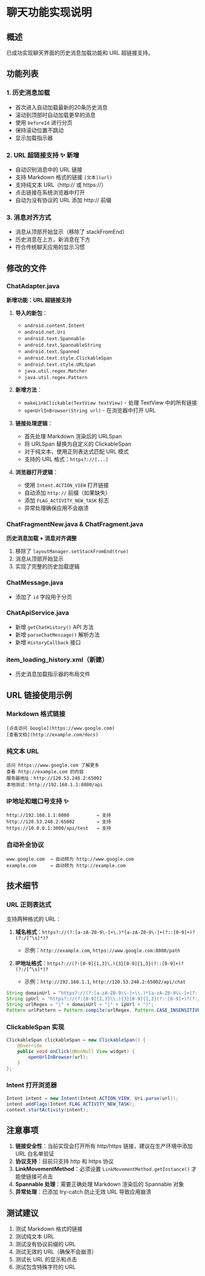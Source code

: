 # 聊天功能实现说明

## 概述
已成功实现聊天界面的历史消息加载功能和 URL 超链接支持。

## 功能列表

### 1. 历史消息加载
- 首次进入自动加载最新的20条历史消息
- 滚动到顶部时自动加载更早的消息
- 使用 `beforeId` 进行分页
- 保持滚动位置不跳动
- 显示加载指示器

### 2. URL 超链接支持 ✨ 新增
- 自动识别消息中的 URL 链接
- 支持 Markdown 格式的链接 `[文本](url)`
- 支持纯文本 URL（http:// 或 https://）
- 点击链接在系统浏览器中打开
- 自动为没有协议的 URL 添加 http:// 前缀

### 3. 消息对齐方式
- 消息从顶部开始显示（移除了 stackFromEnd）
- 历史消息在上方，新消息在下方
- 符合传统聊天应用的显示习惯

## 修改的文件

### ChatAdapter.java
**新增功能：URL 超链接支持**

1. **导入的新包**：
   - `android.content.Intent`
   - `android.net.Uri`
   - `android.text.Spannable`
   - `android.text.SpannableString`
   - `android.text.Spanned`
   - `android.text.style.ClickableSpan`
   - `android.text.style.URLSpan`
   - `java.util.regex.Matcher`
   - `java.util.regex.Pattern`

2. **新增方法**：
   - `makeLinkClickable(TextView textView)` - 处理 TextView 中的所有链接
   - `openUrlInBrowser(String url)` - 在浏览器中打开 URL

3. **链接处理逻辑**：
   - 首先处理 Markdown 渲染后的 URLSpan
   - 将 URLSpan 替换为自定义的 ClickableSpan
   - 对于纯文本，使用正则表达式匹配 URL 模式
   - 支持的 URL 格式：`https?://[...]`

4. **浏览器打开逻辑**：
   - 使用 `Intent.ACTION_VIEW` 打开链接
   - 自动添加 `http://` 前缀（如果缺失）
   - 添加 `FLAG_ACTIVITY_NEW_TASK` 标志
   - 异常处理确保应用不会崩溃

### ChatFragmentNew.java & ChatFragment.java
**历史消息加载 + 消息对齐调整**

1. 移除了 `layoutManager.setStackFromEnd(true)`
2. 消息从顶部开始显示
3. 实现了完整的历史加载逻辑

### ChatMessage.java
- 添加了 `id` 字段用于分页

### ChatApiService.java
- 新增 `getChatHistory()` API 方法
- 新增 `parseChatMessage()` 解析方法
- 新增 `HistoryCallback` 接口

### item_loading_history.xml（新建）
- 历史消息加载指示器的布局文件

## URL 链接使用示例

### Markdown 格式链接
```
[点击访问 Google](https://www.google.com)
[查看文档](http://example.com/docs)
```

### 纯文本 URL
```
访问 https://www.google.com 了解更多
查看 http://example.com 的内容
服务器地址：http://120.53.248.2:65002
本地测试：http://192.168.1.1:8080/api
```

### IP地址和端口号支持 ✨
```
http://192.168.1.1:8080          → 支持
http://120.53.248.2:65002        → 支持
https://10.0.0.1:3000/api/test   → 支持
```

### 自动补全协议
```
www.google.com  → 自动转为 http://www.google.com
example.com     → 自动转为 http://example.com
```

## 技术细节

### URL 正则表达式
支持两种格式的 URL：

1. **域名格式**：`https?://(?:[a-zA-Z0-9\-]+\.)*[a-zA-Z0-9\-]+(?::[0-9]+)?(?:/[^\s]*)?`
   - 示例：`http://example.com`, `https://www.google.com:8080/path`

2. **IP地址格式**：`https?://(?:[0-9]{1,3}\.){3}[0-9]{1,3}(?::[0-9]+)?(?:/[^\s]*)?`
   - 示例：`http://192.168.1.1`, `http://120.53.248.2:65002/api/chat`

```java
String domainUrl = "https?://(?:[a-zA-Z0-9\\-]+\\.)*[a-zA-Z0-9\\-]+(?::[0-9]+)?(?:/[^\\s]*)?";
String ipUrl = "https?://(?:[0-9]{1,3}\\.){3}[0-9]{1,3}(?::[0-9]+)?(?:/[^\\s]*)?";
String urlRegex = "(" + domainUrl + "|" + ipUrl + ")";
Pattern urlPattern = Pattern.compile(urlRegex, Pattern.CASE_INSENSITIVE);
```

### ClickableSpan 实现
```java
ClickableSpan clickableSpan = new ClickableSpan() {
    @Override
    public void onClick(@NonNull View widget) {
        openUrlInBrowser(url);
    }
};
```

### Intent 打开浏览器
```java
Intent intent = new Intent(Intent.ACTION_VIEW, Uri.parse(url));
intent.addFlags(Intent.FLAG_ACTIVITY_NEW_TASK);
context.startActivity(intent);
```

## 注意事项

1. **链接安全性**：当前实现会打开所有 http/https 链接，建议在生产环境中添加 URL 白名单验证
2. **协议支持**：目前只支持 http 和 https 协议
3. **LinkMovementMethod**：必须设置 `LinkMovementMethod.getInstance()` 才能使链接可点击
4. **Spannable 处理**：需要正确处理 Markdown 渲染后的 Spannable 对象
5. **异常处理**：已添加 try-catch 防止无效 URL 导致应用崩溃

## 测试建议

1. 测试 Markdown 格式的链接
2. 测试纯文本 URL
3. 测试没有协议前缀的 URL
4. 测试无效的 URL（确保不会崩溃）
5. 测试长 URL 的显示和点击
6. 测试包含特殊字符的 URL
